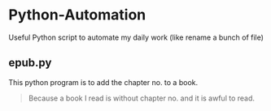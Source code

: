 # Python-Automation
Useful Python script to automate my daily work (like rename a bunch of file)

## epub.py

This python program is to add the chapter no. to a book.
> Because a book I read is without chapter no. and it is awful to read.
